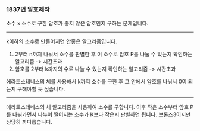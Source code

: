 ### 1837번 암호제작

소수 x 소수로 구한 암호가 좋지 않은 암호인지 구하는 문제입니다.

---

k이하의 소수로 만들어지면 안좋은 알고리즘입니다.

1. 2부터 n까지 나눠서 소수를 판별한 후 이 소수로 암호 P를 나눌 수 있는지 확인하는 알고리즘 -> 시간초과
2. 암호를 2부터 k까지의 수로 나눌 수 있는지 확인하는 알고리즘 -> 시간초과

에라토스테네스의 체를 사용해서 k까지 소수를 구한 후 그 안에서 암호를 나눠서 0이 되는지 구해야할 듯 싶습니다.

---

에라토스테네스의 체 알고리즘을 사용하여 소수를 구합니다. 이후 작은 소수부터 암호 P를 나눠가면서 나누어 떨어지는 소수가 K보다 작은지 판별하면 됩니다. 브론즈3이지만 상당히 까다롭습니다.

